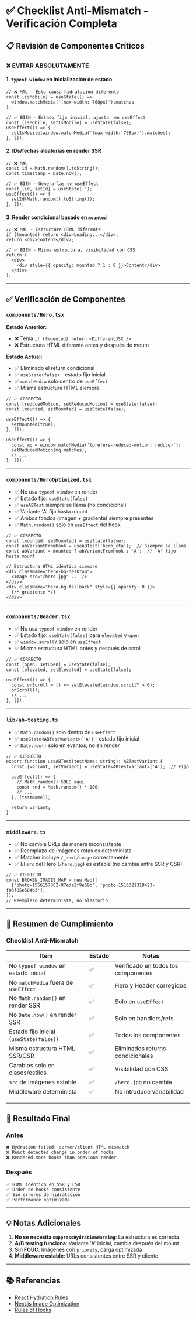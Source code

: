 # ✅ Checklist Anti-Mismatch - Verificación Completa

## 📋 Revisión de Componentes Críticos

### ❌ **EVITAR ABSOLUTAMENTE**

#### 1. `typeof window` en inicialización de estado
```tsx
// ❌ MAL - Esto causa hidratación diferente
const [isMobile] = useState(() => 
  window.matchMedia('(max-width: 768px)').matches
);

// ✅ BIEN - Estado fijo inicial, ajustar en useEffect
const [isMobile, setIsMobile] = useState(false);
useEffect(() => {
  setIsMobile(window.matchMedia('(max-width: 768px)').matches);
}, []);
```

#### 2. IDs/fechas aleatorias en render SSR
```tsx
// ❌ MAL
const id = Math.random().toString();
const timestamp = Date.now();

// ✅ BIEN - Generarlas en useEffect
const [id, setId] = useState('');
useEffect(() => {
  setId(Math.random().toString());
}, []);
```

#### 3. Render condicional basado en `mounted`
```tsx
// ❌ MAL - Estructura HTML diferente
if (!mounted) return <div>Loading...</div>;
return <div>Content</div>;

// ✅ BIEN - Misma estructura, visibilidad con CSS
return (
  <div>
    <div style={{ opacity: mounted ? 1 : 0 }}>Content</div>
  </div>
);
```

---

## ✅ **Verificación de Componentes**

### `components/Hero.tsx`
**Estado Anterior:**
- ❌ Tenía `if (!mounted) return <DifferentJSX />`
- ❌ Estructura HTML diferente antes y después de mount

**Estado Actual:**
- ✅ Eliminado el return condicional
- ✅ `useState(false)` - estado fijo inicial
- ✅ `matchMedia` solo dentro de `useEffect`
- ✅ Misma estructura HTML siempre

```tsx
// ✅ CORRECTO
const [reducedMotion, setReducedMotion] = useState(false);
const [mounted, setMounted] = useState(false);

useEffect(() => {
  setMounted(true);
}, []);

useEffect(() => {
  const mq = window.matchMedia('(prefers-reduced-motion: reduce)');
  setReducedMotion(mq.matches);
  // ...
}, []);
```

---

### `components/HeroOptimized.tsx`
- ✅ No usa `typeof window` en render
- ✅ Estado fijo: `useState(false)`
- ✅ `useABTest` siempre se llama (no condicional)
- ✅ Variante 'A' fija hasta mount
- ✅ Ambos fondos (imagen + gradiente) siempre presentes
- ✅ `Math.random()` solo en `useEffect` del hook

```tsx
// ✅ CORRECTO
const [mounted, setMounted] = useState(false);
const abVariantFromHook = useABTest('hero_cta');  // Siempre se llama
const abVariant = mounted ? abVariantFromHook : 'A';  // 'A' fijo hasta mount

// Estructura HTML idéntica siempre
<div className="hero-bg-desktop">
  <Image src="/hero.jpg" ... />
</div>
<div className="hero-bg-fallback" style={{ opacity: 0 }}>
  {/* gradiente */}
</div>
```

---

### `components/Header.tsx`
- ✅ No usa `typeof window` en render
- ✅ Estado fijo: `useState(false)` para `elevated` y `open`
- ✅ `window.scrollY` solo en `useEffect`
- ✅ Misma estructura HTML antes y después de scroll

```tsx
// ✅ CORRECTO
const [open, setOpen] = useState(false);
const [elevated, setElevated] = useState(false);

useEffect(() => {
  const onScroll = () => setElevated(window.scrollY > 6);
  onScroll();
  // ...
}, []);
```

---

### `lib/ab-testing.ts`
- ✅ `Math.random()` solo dentro de `useEffect`
- ✅ `useState<ABTestVariant>('A')` - estado fijo inicial
- ✅ `Date.now()` solo en eventos, no en render

```tsx
// ✅ CORRECTO
export function useABTest(testName: string): ABTestVariant {
  const [variant, setVariant] = useState<ABTestVariant>('A');  // Fijo
  
  useEffect(() => {
    // Math.random() SOLO aquí
    const rnd = Math.random() * 100;
    // ...
  }, [testName]);
  
  return variant;
}
```

---

### `middleware.ts`
- ✅ No cambia URLs de manera inconsistente
- ✅ Reemplazo de imágenes rotas es determinista
- ✅ Matcher incluye `/_next/image` correctamente
- ✅ El `src` del Hero (`/hero.jpg`) es estable (no cambia entre SSR y CSR)

```tsx
// ✅ CORRECTO
const BROKEN_IMAGES_MAP = new Map([
  ['photo-1556157382-97eda2f9e69b', 'photo-1516321318423-f06f85e504b3'],
]);
// Reemplazo determinista, no aleatorio
```

---

## 🎯 **Resumen de Cumplimiento**

### Checklist Anti-Mismatch

| Ítem | Estado | Notas |
|------|--------|-------|
| No `typeof window` en estado inicial | ✅ | Verificado en todos los componentes |
| No `matchMedia` fuera de `useEffect` | ✅ | Hero y Header corregidos |
| No `Math.random()` en render SSR | ✅ | Solo en `useEffect` |
| No `Date.now()` en render SSR | ✅ | Solo en handlers/refs |
| Estado fijo inicial (`useState(false)`) | ✅ | Todos los componentes |
| Misma estructura HTML SSR/CSR | ✅ | Eliminados returns condicionales |
| Cambios solo en clases/estilos | ✅ | Visibilidad con CSS |
| `src` de imágenes estable | ✅ | `/hero.jpg` no cambia |
| Middleware determinista | ✅ | No introduce variabilidad |

---

## 🚀 **Resultado Final**

### Antes
```
❌ Hydration failed: server/client HTML mismatch
❌ React detected change in order of hooks
❌ Rendered more hooks than previous render
```

### Después
```
✅ HTML idéntico en SSR y CSR
✅ Orden de hooks consistente
✅ Sin errores de hidratación
✅ Performance optimizada
```

---

## 💡 **Notas Adicionales**

1. **No se necesita `suppressHydrationWarning`**: La estructura es correcta
2. **A/B testing funciona**: Variante 'A' inicial, cambia después del mount
3. **Sin FOUC**: Imágenes con `priority`, carga optimizada
4. **Middleware estable**: URLs consistentes entre SSR y cliente

---

## 📚 **Referencias**

- [React Hydration Rules](https://react.dev/link/hydration-mismatch)
- [Next.js Image Optimization](https://nextjs.org/docs/app/building-your-application/optimizing/images)
- [Rules of Hooks](https://react.dev/link/rules-of-hooks)
